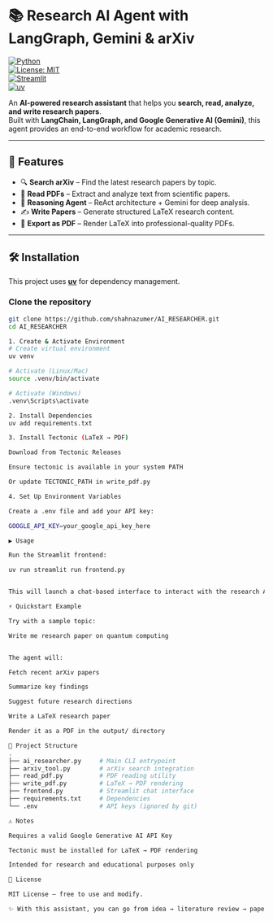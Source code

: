 # 📚 Research AI Agent with LangGraph, Gemini & arXiv

[![Python](https://img.shields.io/badge/python-3.10+-blue.svg)](https://www.python.org/)  
[![License: MIT](https://img.shields.io/badge/License-MIT-green.svg)](LICENSE)  
[![Streamlit](https://img.shields.io/badge/Streamlit-frontend-red)](https://streamlit.io/)  
[![uv](https://img.shields.io/badge/Package-uv-yellow)](https://github.com/astral-sh/uv) 

An **AI-powered research assistant** that helps you **search, read, analyze, and write research papers**.  
Built with **LangChain, LangGraph, and Google Generative AI (Gemini)**, this agent provides an end-to-end workflow for academic research.

---

## 🚀 Features

- 🔍 **Search arXiv** – Find the latest research papers by topic.  
- 📖 **Read PDFs** – Extract and analyze text from scientific papers.  
- 🧠 **Reasoning Agent** – ReAct architecture + Gemini for deep analysis.  
- ✍️ **Write Papers** – Generate structured LaTeX research content.  
- 📄 **Export as PDF** – Render LaTeX into professional-quality PDFs.  

---

## 🛠 Installation

This project uses **[uv](https://github.com/astral-sh/uv)** for dependency management.

### Clone the repository
```bash
git clone https://github.com/shahnazumer/AI_RESEARCHER.git
cd AI_RESEARCHER

1. Create & Activate Environment
# Create virtual environment
uv venv

# Activate (Linux/Mac)
source .venv/bin/activate

# Activate (Windows)
.venv\Scripts\activate

2. Install Dependencies
uv add requirements.txt

3. Install Tectonic (LaTeX → PDF)

Download from Tectonic Releases

Ensure tectonic is available in your system PATH

Or update TECTONIC_PATH in write_pdf.py

4. Set Up Environment Variables

Create a .env file and add your API key:

GOOGLE_API_KEY=your_google_api_key_here

▶️ Usage

Run the Streamlit frontend:

uv run streamlit run frontend.py


This will launch a chat-based interface to interact with the research AI.

⚡ Quickstart Example

Try with a sample topic:

Write me research paper on quantum computing


The agent will:

Fetch recent arXiv papers

Summarize key findings

Suggest future research directions

Write a LaTeX research paper

Render it as a PDF in the output/ directory

📂 Project Structure
.
├── ai_researcher.py     # Main CLI entrypoint
├── arxiv_tool.py        # arXiv search integration
├── read_pdf.py          # PDF reading utility
├── write_pdf.py         # LaTeX → PDF rendering
├── frontend.py          # Streamlit chat interface
├── requirements.txt     # Dependencies
└── .env                 # API keys (ignored by git)

⚠️ Notes

Requires a valid Google Generative AI API Key

Tectonic must be installed for LaTeX → PDF rendering

Intended for research and educational purposes only

📜 License

MIT License – free to use and modify.

✨ With this assistant, you can go from idea → literature review → paper → PDF in one seamless workflow.
